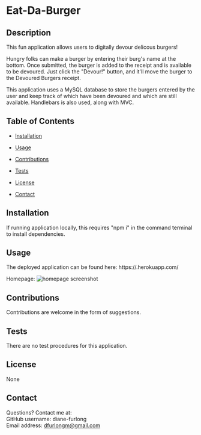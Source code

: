 # Eat-Da-Burger

    
## Description
    
This fun application allows users to digitally devour delicous burgers!

Hungry folks can make a burger by entering their burg's name at the bottom. Once submitted, the burger is added to the receipt and is available to be devoured. Just click the "Devour!" button, and it'll move the burger to the Devoured Burgers receipt.

This application uses a MySQL database to store the burgers entered by the user and keep track of which have been devoured and which are still available. Handlebars is also used, along with MVC. 
       

## Table of Contents
    
* [Installation](#installation)
    
* [Usage](#usage)
    
* [Contributions](#contributions)
    
* [Tests](#tests)
    
* [License](#license)
    
* [Contact](#contact)
    
    
## Installation
    
If running application locally, this requires "npm i" in the command terminal to install dependencies.
    
    
## Usage
    
The deployed application can be found here: https://.herokuapp.com/

Homepage:
![homepage screenshot](./assets/homepage_screenshot.png)

    
## Contributions
    
Contributions are welcome in the form of suggestions.
    
    
## Tests
    
There are no test procedures for this application.
    
    
## License
None
    
    
## Contact
Questions? Contact me at:
<br>
GitHub username: diane-furlong <br>
Email address: dfurlongm@gmail.com

